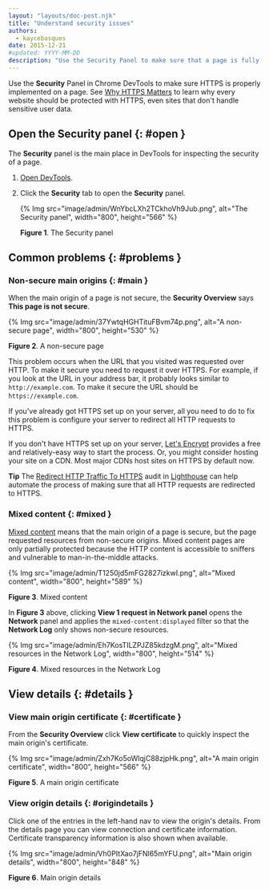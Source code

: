 ```yaml
---
layout: "layouts/doc-post.njk"
title: "Understand security issues"
authors:
  - kaycebasques
date: 2015-12-21
#updated: YYYY-MM-DD
description: "Use the Security Panel to make sure that a page is fully protected by HTTPS."
---
```


Use the **Security** Panel in Chrome DevTools to make sure HTTPS is properly implemented on a page.
See [Why HTTPS Matters][1] to learn why every website should be protected with HTTPS, even sites
that don't handle sensitive user data.

## Open the Security panel {: #open }

The **Security** panel is the main place in DevTools for inspecting the security of a page.

1.  [Open DevTools][2].
2.  Click the **Security** tab to open the **Security** panel.

    {% Img src="image/admin/WnYbcLXh2TCkhoVh9Jub.png", alt="The Security panel", width="800", height="566" %}

    **Figure 1**. The Security panel

## Common problems {: #problems }

### Non-secure main origins {: #main }

When the main origin of a page is not secure, the **Security Overview** says **This page is not
secure**.

{% Img src="image/admin/37YwtqHGHTituFBvm74p.png", alt="A non-secure page", width="800", height="530" %}

**Figure 2**. A non-secure page

This problem occurs when the URL that you visited was requested over HTTP. To make it secure you
need to request it over HTTPS. For example, if you look at the URL in your address bar, it probably
looks similar to `http://example.com`. To make it secure the URL should be `https://example.com`.

If you've already got HTTPS set up on your server, all you need to do to fix this problem is
configure your server to redirect all HTTP requests to HTTPS.

If you don't have HTTPS set up on your server, [Let's Encrypt][3] provides a free and
relatively-easy way to start the process. Or, you might consider hosting your site on a CDN. Most
major CDNs host sites on HTTPS by default now.

**Tip** The [Redirect HTTP Traffic To HTTPS][4] audit in [Lighthouse][5] can help automate the
process of making sure that all HTTP requests are redirected to HTTPS.

### Mixed content {: #mixed }

[Mixed content][6] means that the main origin of a page is secure, but the page requested resources
from non-secure origins. Mixed content pages are only partially protected because the HTTP content
is accessible to sniffers and vulnerable to man-in-the-middle attacks.

{% Img src="image/admin/T1250jd5mFG2827izkwI.png", alt="Mixed content", width="800", height="589" %}

**Figure 3**. Mixed content

In **Figure 3** above, clicking **View 1 request in Network panel** opens the **Network** panel and
applies the `mixed-content:displayed` filter so that the **Network Log** only shows non-secure
resources.

{% Img src="image/admin/Eh7KosTILZPJZ85kdzgM.png", alt="Mixed resources in the Network Log", width="800", height="514" %}

**Figure 4**. Mixed resources in the Network Log

## View details {: #details }

### View main origin certificate {: #certificate }

From the **Security Overview** click **View certificate** to quickly inspect the main origin's
certificate.

{% Img src="image/admin/Zxh7Ko5oWlqjC88zjpHk.png", alt="A main origin certificate", width="800", height="566" %}

**Figure 5**. A main origin certificate

### View origin details {: #origindetails }

Click one of the entries in the left-hand nav to view the origin's details. From the details page
you can view connection and certificate information. Certificate transparency information is also
shown when available.

{% Img src="image/admin/Vh0PItXao7jFNl65mYFU.png", alt="Main origin details", width="800", height="848" %}

**Figure 6**. Main origin details

[1]: https://web.dev/why-https
[2]: /docs/devtools/open
[3]: https://letsencrypt.org/
[4]: https://web.dev/redirects-http/
[5]: https://developers.google.com/web/tools/lighthouse
[6]: https://developers.google.com/web/fundamentals/security/prevent-mixed-content/what-is-mixed-content
